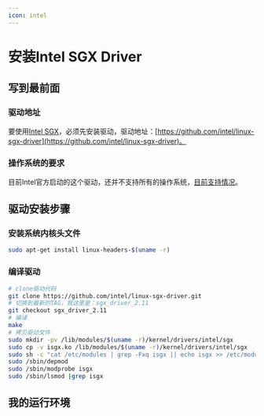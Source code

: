 ```yaml
---
icon: intel
---
```


# 安装Intel SGX Driver

## 写到最前面

### 驱动地址

要使用[Intel SGX](https://software.intel.com/content/www/us/en/develop/topics/software-guard-extensions.html)，必须先安装驱动，驱动地址：[https://github.com/intel/linux-sgx-driver](https://github.com/intel/linux-sgx-driver)。

### 操作系统的要求

目前Intel官方启动的这个驱动，还并不支持所有的操作系统，[目前支持情况](https://github.com/intel/linux-sgx-driver#prerequisites)。

## 驱动安装步骤

### 安装系统内核头文件

````bash
sudo apt-get install linux-headers-$(uname -r)
````

### 编译驱动

````bash
# clone驱动代码
git clone https://github.com/intel/linux-sgx-driver.git
# 切换到最新的TAG，我这里是：sgx_driver_2.11
git checkout sgx_driver_2.11
# 编译
make
# 拷贝驱动文件
sudo mkdir -pv /lib/modules/$(uname -r)/kernel/drivers/intel/sgx
sudo cp -v isgx.ko /lib/modules/$(uname -r)/kernel/drivers/intel/sgx
sudo sh -c "cat /etc/modules | grep -Fxq isgx || echo isgx >> /etc/modules"
sudo /sbin/depmod
sudo /sbin/modprobe isgx
sudo /sbin/lsmod |grep isgx
````

## 我的运行环境

